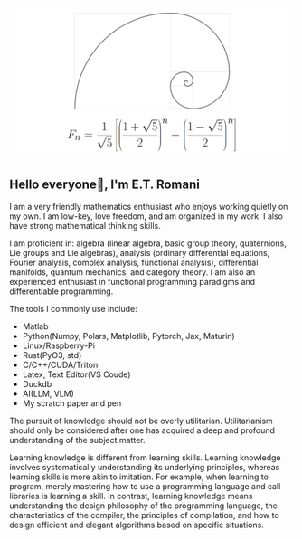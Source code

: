 ![fib](https://github.com/neluca/fibonacci/blob/main/fib.png)
## Hello everyone👋, I'm E.T. Romani

I am a very friendly mathematics enthusiast who enjoys working quietly on my own. I am low-key, love freedom, and am organized in my work. I also have strong mathematical thinking skills.

I am proficient in: algebra (linear algebra, basic group theory, quaternions, Lie groups and Lie algebras), analysis (ordinary differential equations, Fourier analysis, complex analysis, functional analysis), differential manifolds, quantum mechanics, and category theory. I am also an experienced enthusiast in functional programming paradigms and differentiable programming.

The tools I commonly use include:

- Matlab
- Python(Numpy, Polars, Matplotlib, Pytorch, Jax, Maturin)
- Linux/Raspberry-Pi
- Rust(PyO3, std)
- C/C++/CUDA/Triton
- Latex, Text Editor(VS Coude)
- Duckdb
- AI(LLM, VLM)
- My scratch paper and pen

The pursuit of knowledge should not be overly utilitarian. Utilitarianism should only be considered after one has acquired a deep and profound understanding of the subject matter.

Learning knowledge is different from learning skills. Learning knowledge involves systematically understanding its underlying principles, whereas learning skills is more akin to imitation. For example, when learning to program, merely mastering how to use a programming language and call libraries is learning a skill. In contrast, learning knowledge means understanding the design philosophy of the programming language, the characteristics of the compiler, the principles of compilation, and how to design efficient and elegant algorithms based on specific situations.
